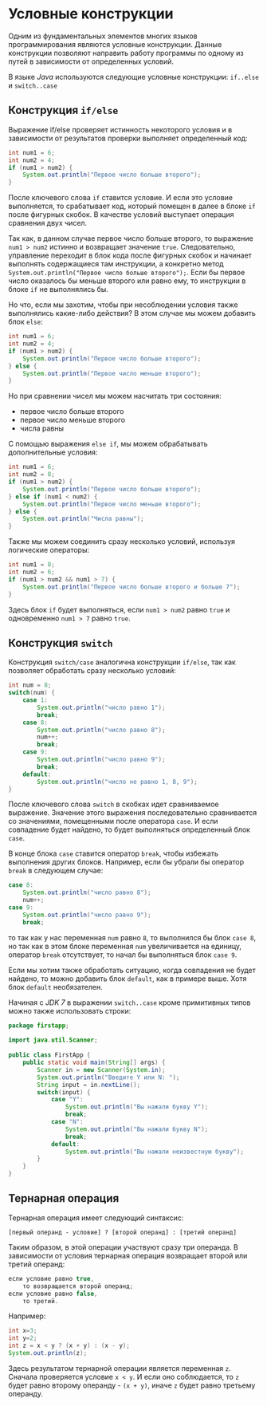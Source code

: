 # Условные конструкции
Одним из фундаментальных элементов многих языков программирования являются условные конструкции. Данные конструкции позволяют направить работу программы по одному из путей в зависимости от определенных условий.

В языке *Java* используются следующие условные конструкции: `if..else` и `switch..case`


## Конструкция `if/else`
Выражение if/else проверяет истинность некоторого условия и в зависимости от результатов проверки выполняет определенный код:

```java
int num1 = 6;
int num2 = 4;
if (num1 > num2) {
    System.out.println("Первое число больше второго");
}
```

После ключевого слова `if` ставится условие. И если это условие выполняется, то срабатывает код, который помещен в далее в блоке `if` после фигурных скобок. В качестве условий выступает операция сравнения двух чисел.

Так как, в данном случае первое число больше второго, то выражение `num1 > num2` истинно и возвращает значение `true`. Следовательно, управление переходит в блок кода после фигурных скобок и начинает выполнять содержащиеся там инструкции, а конкретно метод `System.out.println("Первое число больше второго");`. Если бы первое число оказалось бы меньше второго или равно ему, то инструкции в блоке `if` не выполнялись бы.

Но что, если мы захотим, чтобы при несоблюдении условия также выполнялись какие-либо действия? В этом случае мы можем добавить блок `else`:

```java
int num1 = 6;
int num2 = 4;
if (num1 > num2) {
    System.out.println("Первое число больше второго");
} else {
    System.out.println("Первое число меньше второго");
}
```

Но при сравнении чисел мы можем насчитать три состояния:
- первое число больше второго
- первое число меньше второго
- числа равны

С помощью выражения `else if`, мы можем обрабатывать дополнительные условия:

```java
int num1 = 6;
int num2 = 8;
if (num1 > num2) {
    System.out.println("Первое число больше второго");
} else if (num1 < num2) {
    System.out.println("Первое число меньше второго");
} else {
    System.out.println("Числа равны");
}
```

Также мы можем соединить сразу несколько условий, используя логические операторы:

```java
int num1 = 8;
int num2 = 6;
if (num1 > num2 && num1 > 7) {
    System.out.println("Первое число больше второго и больше 7");
}
```

Здесь блок `if` будет выполняться, если `num1 > num2` равно `true` и одновременно `num1 > 7` равно `true`.


## Конструкция `switch`
Конструкция `switch/case` аналогична конструкции `if/else`, так как позволяет обработать сразу несколько условий:

```java
int num = 8;
switch(num) {            
    case 1: 
        System.out.println("число равно 1");
        break;
    case 8: 
        System.out.println("число равно 8");
        num++;
        break;
    case 9: 
        System.out.println("число равно 9");
        break;
    default:
        System.out.println("число не равно 1, 8, 9");
}
```

После ключевого слова `switch` в скобках идет сравниваемое выражение. Значение этого выражения последовательно сравнивается со значениями, помещенными после оператора `сase`. И если совпадение будет найдено, то будет выполняться определенный блок `сase`.

В конце блока `сase` ставится оператор `break`, чтобы избежать выполнения других блоков. Например, если бы убрали бы оператор `break` в следующем случае:

```java
case 8: 
    System.out.println("число равно 8");
    num++;
case 9: 
    System.out.println("число равно 9");
    break;
```

то так как у нас переменная `num` равно `8`, то выполнился бы блок `case 8`, но так как в этом блоке переменная `num` увеличивается на единицу, оператор `break` отсутствует, то начал бы выполняться блок `case 9`.

Если мы хотим также обработать ситуацию, когда совпадения не будет найдено, то можно добавить блок `default`, как в примере выше. Хотя блок `default` необязателен.

Начиная с *JDK 7* в выражении `switch..case` кроме примитивных типов можно также использовать строки:
```java
package firstapp;
 
import java.util.Scanner;
 
public class FirstApp {
    public static void main(String[] args) {
        Scanner in = new Scanner(System.in);
        System.out.println("Введите Y или N: ");
        String input = in.nextLine();
        switch(input) {
            case "Y": 
                System.out.println("Вы нажали букву Y");
                break;
            case "N": 
                System.out.println("Вы нажали букву N");
                break;
            default:
                System.out.println("Вы нажали неизвестную букву");
        }
    }   
}
```

## Тернарная операция

Тернарная операция имеет следующий синтаксис:

`[первый операнд - условие] ? [второй операнд] : [третий операнд]`

Таким образом, в этой операции участвуют сразу три операнда. В зависимости от условия тернарная операция возвращает второй или третий операнд:

```java
если условие равно true,
    то возвращается второй операнд;
если условие равно false,
    то третий.
```

Например:

```java
int x=3;
int y=2;
int z = x < y ? (x + y) : (x - y);
System.out.println(z);
```

Здесь результатом тернарной операции является переменная `z`. Сначала проверяется условие `x < y`. И если оно соблюдается, то `z` будет равно второму операнду - `(x + y)`, иначе `z` будет равно третьему операнду.